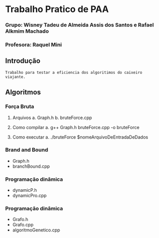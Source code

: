 # Trabalho Pratico de PAA
### Grupo: Wisney Tadeu de Almeida Assis dos Santos e Rafael Alkmim Machado
### Profesora: Raquel Mini

## Introdução
	Trabalho para testar a eficiencia dos algoritimos do caixeiro viajante.

## Algoritmos
### Força Bruta
1. Arquivos
	a. Graph.h
	b. bruteForce.cpp

2. Como compilar
	a. g++ Graph.h bruteForce.cpp -o bruteForce
	
3. Como executar
	a. ./bruteForce $nomeArquivoDeEntradaDeDados

### Brand and Bound
- Graph.h
- branchBound.cpp

### Programação dinâmica
- dynamicP.h
- dynamicPro.cpp

### Programação dinâmica
- Grafo.h
- Grafo.cpp
- algoritmoGenetico.cpp
	